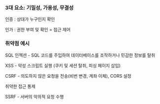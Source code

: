 ### 3대 요소: 기밀성, 가용성, 무결성

인증 : 상대가 누구인지 확인

인가 : 권한 부여 및 확인 = 접근 제어

### 취약점 예시

SQL 인젝션 - SQL 코드를 주입하여 데이터베이스를 조작하거나 민감한 정보를 탈취

XSS - 악성 스크립트 실행 (쿠키 및 세션 탈취, 피싱 페이지 삽입)

CSRF - 의도하지 않은 요청을 전송(비번 변경, 계좌 이체), CORS 설정

취약한 접근 통제

SSRF - 서버의 악의적 요청 수행
